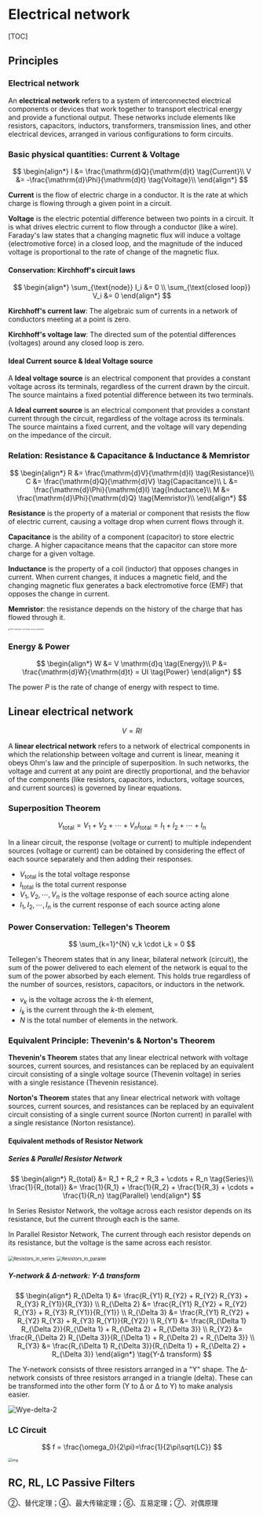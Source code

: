 # Electrical network

[TOC]

## Principles

### Electrical network

An **electrical network** refers to a system of interconnected electrical components or devices that work together to transport electrical energy and provide a functional output. These networks include elements like resistors, capacitors, inductors, transformers, transmission lines, and other electrical devices, arranged in various configurations to form circuits.

### Basic physical quantities: Current & Voltage

$$
\begin{align*}
I &= \frac{\mathrm{d}Q}{\mathrm{d}t}  \tag{Current}\\
V &= -\frac{\mathrm{d}\Phi}{\mathrm{d}t}  \tag{Voltage}\\
\end{align*}
$$

**Current** is the flow of electric charge in a conductor. It is the rate at which charge is flowing through a given point in a circuit.

**Voltage** is the electric potential difference between two points in a circuit. It is what drives electric current to flow through a conductor (like a wire). Faraday's law states that a changing magnetic flux will induce a voltage (electromotive force) in a closed loop, and the magnitude of the induced voltage is proportional to the rate of change of the magnetic flux.

#### Conservation: Kirchhoff's circuit laws

$$
\begin{align*}
\sum_{\text{node}} I_i &= 0  \\
\sum_{\text{closed loop}} V_i &= 0
\end{align*}
$$

**Kirchhoff's current law**: The algebraic sum of currents in a network of conductors meeting at a point is zero.

**Kirchhoff's voltage law**: The directed sum of the potential differences (voltages) around any closed loop is zero.

#### Ideal Current source & Ideal Voltage source

A **Ideal voltage source** is an electrical component that provides a constant voltage across its terminals, regardless of the current drawn by the circuit. The source maintains a fixed potential difference between its two terminals.

A **Ideal current source** is an electrical component that provides a constant current through the circuit, regardless of the voltage across its terminals. The source maintains a fixed current, and the voltage will vary depending on the impedance of the circuit.

### Relation: Resistance & Capacitance & Inductance & Memristor

$$
\begin{align*}
R &= \frac{\mathrm{d}V}{\mathrm{d}I}  \tag{Resistance}\\
C &= \frac{\mathrm{d}Q}{\mathrm{d}V}  \tag{Capacitance}\\
L &= \frac{\mathrm{d}\Phi}{\mathrm{d}I}  \tag{Inductance}\\
M &= \frac{\mathrm{d}\Phi}{\mathrm{d}Q}  \tag{Memristor}\\
\end{align*}
$$

**Resistance** is the property of a material or component that resists the flow of electric current, causing a voltage drop when current flows through it.

**Capacitance** is the ability of a component (capacitor) to store electric charge. A higher capacitance means that the capacitor can store more charge for a given voltage.

**Inductance** is the property of a coil (inductor) that opposes changes in current. When current changes, it induces a magnetic field, and the changing magnetic flux generates a back electromotive force (EMF) that opposes the change in current.

**Memristor**: the resistance depends on the history of the charge that has flowed through it.

<img src="./assets/Two-terminal_non-linear_circuit_elements.svg" alt="Two-terminal_non-linear_circuit_elements" style="zoom:25%;" />

### Energy & Power

$$
\begin{align*}
W &= V \mathrm{d}q  \tag{Energy}\\
P &= \frac{\mathrm{d}W}{\mathrm{d}t} = UI  \tag{Power}
\end{align*}
$$

The power $P$ is the rate of change of energy with respect to time.

## Linear electrical network

$$
V = R I
$$

A **linear electrical network** refers to a network of electrical components in which the relationship between voltage and current is linear, meaning it obeys Ohm's law and the principle of superposition. In such networks, the voltage and current at any point are directly proportional, and the behavior of the components (like resistors, capacitors, inductors, voltage sources, and current sources) is governed by linear equations.

### Superposition Theorem

$$
V_{\text{total}} = V_1 + V_2 + \cdots + V_n
I_{\text{total}} = I_1 + I_2 + \cdots + I_n
$$

In a linear circuit, the response (voltage or current) to multiple independent sources (voltage or current) can be obtained by considering the effect of each source separately and then adding their responses.

- $V_{\text{total}}$ is the total voltage response
- $I_{\text{total}}$ is the total current response
- $V_1, V_2, \cdots, V_n$ is the voltage response of each source acting alone
- $I_1, I_2, \cdots, I_n$ is the current response of each source acting alone

### Power Conservation: Tellegen's Theorem

$$
\sum_{k=1}^{N} v_k \cdot i_k = 0
$$

Tellegen's Theorem states that in any linear, bilateral network (circuit), the sum of the power delivered to each element of the network is equal to the sum of the power absorbed by each element. This holds true regardless of the number of sources, resistors, capacitors, or inductors in the network.

- $v_k$ is the voltage across the $k$-th element,
- $i_k$ is the current through the $k$-th element,
- $N$ is the total number of elements in the network.


### Equivalent Principle: Thevenin's & Norton's Theorem

**Thevenin's Theorem** states that any linear electrical network with voltage sources, current sources, and resistances can be replaced by an equivalent circuit consisting of a single voltage source (Thevenin voltage) in series with a single resistance (Thevenin resistance).

**Norton's Theorem** states that any linear electrical network with voltage sources, current sources, and resistances can be replaced by an equivalent circuit consisting of a single current source (Norton current) in parallel with a single resistance (Norton resistance).

#### Equivalent methods of Resistor Network

##### Series & Parallel Resistor Network

$$
\begin{align*}
R_{total} &= R_1 + R_2 + R_3 + \cdots + R_n  \tag{Series}\\
\frac{1}{R_{total}} &= \frac{1}{R_1} + \frac{1}{R_2} + \frac{1}{R_3} + \cdots + \frac{1}{R_n}  \tag{Parallel}
\end{align*}
$$

In Series Resistor Network, the voltage across each resistor depends on its resistance, but the current through each is the same.

In Parallel Resistor Network, The current through each resistor depends on its resistance, but the voltage is the same across each resistor.

<img src="./assets/Resistors_in_series.svg" alt="Resistors_in_series" style="zoom: 67%;" />

<img src="./assets/Resistors_in_parallel.svg" alt="Resistors_in_parallel" style="zoom: 67%;" />

##### Y-network & Δ-network: Y-Δ transform

$$
\begin{align*}
R_{\Delta 1} &= \frac{R_{Y1} R_{Y2} + R_{Y2} R_{Y3} + R_{Y3} R_{Y1}}{R_{Y3}}  \\
R_{\Delta 2} &= \frac{R_{Y1} R_{Y2} + R_{Y2} R_{Y3} + R_{Y3} R_{Y1}}{R_{Y1}}  \\
R_{\Delta 3} &= \frac{R_{Y1} R_{Y2} + R_{Y2} R_{Y3} + R_{Y3} R_{Y1}}{R_{Y2}}  \\
R_{Y1} &= \frac{R_{\Delta 1} R_{\Delta 2}}{R_{\Delta 1} + R_{\Delta 2} + R_{\Delta 3}}  \\
R_{Y2} &= \frac{R_{\Delta 2} R_{\Delta 3}}{R_{\Delta 1} + R_{\Delta 2} + R_{\Delta 3}}  \\
R_{Y3} &= \frac{R_{\Delta 1} R_{\Delta 3}}{R_{\Delta 1} + R_{\Delta 2} + R_{\Delta 3}}
\end{align*} \tag{Y-Δ transform}
$$

The Y-network consists of three resistors arranged in a "Y" shape. The Δ-network consists of three resistors arranged in a triangle (delta). These can be transformed into the other form (Y to Δ or Δ to Y) to make analysis easier.

![Wye-delta-2](./assets/Wye-delta-2.svg)


### LC Circuit

$$
f = \frac{\omega_0}{2\pi}=\frac{1}{2\pi\sqrt{LC}}
$$



<img src="assets/Tuned_circuit_animation_3_300ms.gif" alt="img" style="zoom: 50%;" />

## RC, RL, LC Passive Filters



②、替代定理；④、最大传输定理；⑥、互易定理；⑦、对偶原理
